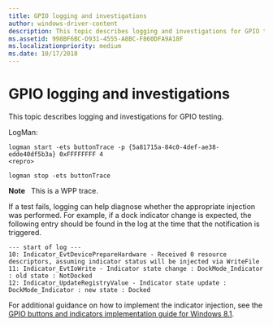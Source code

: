 ```yaml
---
title: GPIO logging and investigations
author: windows-driver-content
description: This topic describes logging and investigations for GPIO testing.
ms.assetid: 998BF6BC-D931-4555-A8BC-F860DFA9A18F
ms.localizationpriority: medium
ms.date: 10/17/2018
---
```


# GPIO logging and investigations


This topic describes logging and investigations for GPIO testing.

LogMan:

``` syntax
logman start -ets buttonTrace -p {5a81715a-84c0-4def-ae38-edde40df5b3a} 0xFFFFFFFF 4
<repro>

logman stop -ets buttonTrace
```

**Note**  
This is a WPP trace.

 

If a test fails, logging can help diagnose whether the appropriate injection was performed. For example, if a dock indicator change is expected, the following entry should be found in the log at the time that the notification is triggered.

``` syntax
--- start of log ---
10: Indicator_EvtDevicePrepareHardware - Received 0 resource descriptors, assuming indicator status will be injected via WriteFile
11: Indicator_EvtIoWrite - Indicator state change : DockMode_Indicator : old state : NotDocked
12: Indicator_UpdateRegistryValue - Indicator state update : DockMode_Indicator : new state : Docked
```

For additional guidance on how to implement the indicator injection, see the [GPIO buttons and indicators implementation guide for Windows 8.1](gpio-buttons-and-indicators-implementation-guide-for-windows-8-1.md).

 

 




